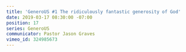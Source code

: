 ```yaml
---
title: 'GeneroUS #1 The ridiculously fantastic generosity of God'
date: 2019-03-17 08:30:00 -07:00
position: 17
series: GeneroUS
communicator: Pastor Jason Graves
vimeo_id: 324985673
---
```


